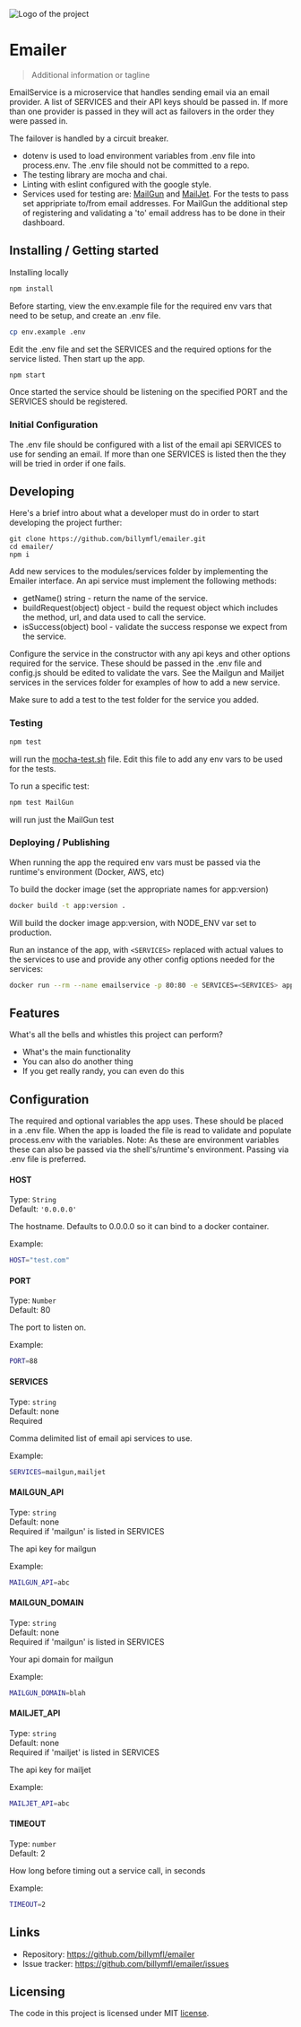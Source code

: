 ![Logo of the project](https://localhost/sample-logo.png)

# Emailer
> Additional information or tagline

EmailService is a microservice that handles sending email via an email provider. A list of SERVICES and their API keys should be passed in. If more than one provider is passed in they will act as failovers in the order they were passed in.

The failover is handled by a circuit breaker.

* dotenv is used to load environment variables from .env file into process.env. The .env file should not be committed to a repo.
 *  The testing library are mocha and chai.
 *  Linting with eslint configured with the google style.
 *  Services used for testing are: [MailGun](https://www.mailgun.com) and [MailJet](https://www.mailjet.com). For the tests to pass set appripriate to/from email addresses. For MailGun the additional step of registering and validating a 'to' email address has to be done in their dashboard.
## Installing / Getting started

Installing locally
```bash
npm install
```

Before starting, view the env.example file for the required env vars that need to be setup, and create an .env file.

```bash
cp env.example .env
```

Edit the .env file and set the SERVICES and the required options for the service listed. Then start up the app.

```bash
npm start
```

Once started the service should be listening on the specified PORT and the SERVICES should be registered.

### Initial Configuration

The .env file should be configured with a list of the email api SERVICES to use for sending an email. If more than one SERVICES is listed then the they will be tried in order if one fails.

## Developing

Here's a brief intro about what a developer must do in order to start developing
the project further:

```shell
git clone https://github.com/billymfl/emailer.git
cd emailer/
npm i
```

Add new services to the modules/services folder by implementing the Emailer interface. An api service must implement the following methods:
- getName() string - return the name of the service.
- buildRequest(object) object - build the request object which includes the method, url, and data used to call the service.
- isSuccess(object) bool - validate the success response we expect from the service.

Configure the service in the constructor with any api keys and other options required for the service. These should be passed in the .env file and config.js should be edited to validate the vars. See the Mailgun and Mailjet services in the services folder for examples of how to add a new service.

Make sure to add a test to the test folder for the service you added.

### Testing

```bash
npm test
```

will run the [mocha-test.sh](./mocha-test.sh) file. Edit this file to add any env vars to be used for the tests. 

To run a specific test:
```bash
npm test MailGun
```

will run just the MailGun test

### Deploying / Publishing

When running the app the required env vars must be passed via the runtime's environment (Docker, AWS, etc)

To build the docker image (set the appropriate names for app:version)

```bash
docker build -t app:version .
```

Will build the docker image app:version, with NODE_ENV var set to production.

Run an instance of the app, with ```<SERVICES>``` replaced with actual values to the services to use and provide any other config options needed for the services:
```bash
docker run --rm --name emailservice -p 80:80 -e SERVICES=<SERVICES> app:version
```

## Features

What's all the bells and whistles this project can perform?
* What's the main functionality
* You can also do another thing
* If you get really randy, you can even do this

## Configuration

The required and optional variables the app uses. These should be placed in a .env file. When the app is loaded the file is read to validate and populate process.env with the variables. Note: As these are environment variables these can also be passed via the shell's/runtime's environment. Passing via .env file is preferred.

#### HOST
Type: `String`  
Default: `'0.0.0.0'`

The hostname. Defaults to 0.0.0.0 so it can bind to a docker container.

Example:
```bash
HOST="test.com"
```

#### PORT
Type: `Number`  
Default: 80

The port to listen on.

Example:
```bash
PORT=88
```

#### SERVICES
Type: `string`  
Default: none  
Required

Comma delimited list of email api services to use.

Example:
```bash
SERVICES=mailgun,mailjet
```

#### MAILGUN_API
Type: `string`  
Default: none  
Required if 'mailgun' is listed in SERVICES

The api key for mailgun

Example:
```bash
MAILGUN_API=abc
```

#### MAILGUN_DOMAIN
Type: `string`  
Default: none  
Required if 'mailgun' is listed in SERVICES

Your api domain for mailgun

Example:
```bash
MAILGUN_DOMAIN=blah
```

#### MAILJET_API
Type: `string`  
Default: none  
Required if 'mailjet' is listed in SERVICES

The api key for mailjet

Example:
```bash
MAILJET_API=abc
```

#### TIMEOUT
Type: `number`  
Default: 2

How long before timing out a service call, in seconds

Example:
```bash
TIMEOUT=2
```

## Links

- Repository: https://github.com/billymfl/emailer
- Issue tracker: https://github.com/billymfl/emailer/issues

## Licensing

The code in this project is licensed under MIT [license](LICENSE).
